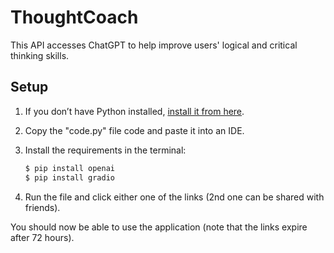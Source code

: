 # ThoughtCoach

This API accesses ChatGPT to help improve users' logical and critical thinking skills.

## Setup

1. If you don’t have Python installed, [install it from here](https://www.python.org/downloads/).

2. Copy the "code.py" file code and paste it into an IDE.

3. Install the requirements in the terminal:

   ```bash
   $ pip install openai
   $ pip install gradio
   ```

4. Run the file and click either one of the links (2nd one can be shared with friends).

You should now be able to use the application (note that the links expire after 72 hours).
